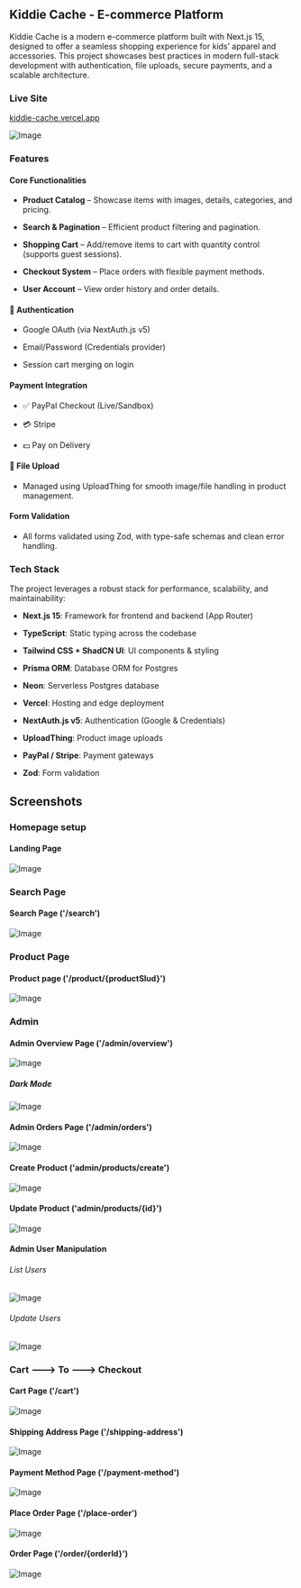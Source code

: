 ## Kiddie Cache - E-commerce Platform

Kiddie Cache is a modern e-commerce platform built with Next.js 15, designed to offer a seamless shopping experience for kids’ apparel and accessories. This project showcases best practices in modern full-stack development with authentication, file uploads, secure payments, and a scalable architecture.

### Live Site
[kiddie-cache.vercel.app](https://kiddie-cache.vercel.app)

![Image](https://github.com/user-attachments/assets/af0cb406-80d3-4009-b162-d9a4f6b72a2b)

### Features

#### Core Functionalities
 - **Product Catalog** – Showcase items with images, details, categories, and pricing.

 - **Search & Pagination**  – Efficient product filtering and pagination.

 - **Shopping Cart** – Add/remove items to cart with quantity control (supports guest sessions).

 - **Checkout System** – Place orders with flexible payment methods.

 - **User Account** – View order history and order details.

#### 🔐 Authentication
 - Google OAuth (via NextAuth.js v5)

 - Email/Password (Credentials provider)

 - Session cart merging on login

#### Payment Integration
 - ✅ PayPal Checkout (Live/Sandbox)

 - 💳 Stripe

 - 💵 Pay on Delivery

#### 📂 File Upload

 - Managed using UploadThing for smooth image/file handling in product management.

#### Form Validation

 - All forms validated using Zod, with type-safe schemas and clean error handling.


### Tech Stack

The project leverages a robust stack for performance, scalability, and maintainability:

 - **Next.js 15**: Framework for frontend and backend (App Router)
 
 - **TypeScript**: Static typing across the codebase

 - **Tailwind CSS + ShadCN UI**: UI components & styling

 - **Prisma ORM**: Database ORM for Postgres

 - **Neon**: Serverless Postgres database

 - **Vercel**: Hosting and edge deployment

 - **NextAuth.js v5**: Authentication (Google & Credentials)

 - **UploadThing**: Product image uploads

 - **PayPal / Stripe**: Payment gateways

 - **Zod**: Form validation



## Screenshots


### Homepage setup

#### Landing Page
![Image](https://github.com/user-attachments/assets/af0cb406-80d3-4009-b162-d9a4f6b72a2b)


### Search Page

#### Search Page ('/search')

![Image](https://github.com/user-attachments/assets/9f4a64ff-aeeb-4eb7-8b45-8f41d4391c38)



### Product Page

#### Product page ('/product/{productSlud}')
![Image](https://github.com/user-attachments/assets/8cff637e-8375-43df-9341-f7a02cf0e754)



### Admin

#### Admin Overview Page ('/admin/overview')
![Image](https://github.com/user-attachments/assets/084b4f0c-08af-4207-89ba-ff66ce5188ca)

##### Dark Mode
![Image](https://github.com/user-attachments/assets/ba15fbf6-da8a-47a7-837d-6f09e777c7f2)

#### Admin Orders Page ('/admin/orders')
![Image](https://github.com/user-attachments/assets/84df43ca-e5cb-4494-9841-c6a502e4f541)

#### Create Product ('admin/products/create')
![Image](https://github.com/user-attachments/assets/b59b96c3-89ff-42a2-9c80-9b826bb1d6f4)

#### Update Product ('admin/products/{id}')
![Image](https://github.com/user-attachments/assets/481e52b1-9c10-4b56-840c-95b05d060906)


#### Admin User Manipulation

###### List Users
![Image](https://github.com/user-attachments/assets/a1aa1396-5ed7-4a9e-ac0f-6ab61154d22f)

###### Update Users
![Image](https://github.com/user-attachments/assets/34bc63af-5569-45d8-9bff-e57c3dcb192b)




### Cart ---> To ---> Checkout

#### Cart Page ('/cart')
![Image](https://github.com/user-attachments/assets/32f566fe-aaea-4924-9131-56ed4ed75f26)


#### Shipping Address Page ('/shipping-address')
![Image](https://github.com/user-attachments/assets/ba4a4f88-3b6b-45b8-8cf9-c700e913ad27)


#### Payment Method Page ('/payment-method')
![Image](https://github.com/user-attachments/assets/ec7c3cd6-b3a2-44eb-9b9a-d72515bbf019)


#### Place Order Page ('/place-order')
![Image](https://github.com/user-attachments/assets/33543d0c-0d41-42a3-985a-8790eb4c0237)



#### Order Page ('/order/{orderId}')
![Image](https://github.com/user-attachments/assets/57a9a0f1-dc81-4151-8b4f-f4db7d167a36)



